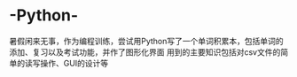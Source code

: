 # -Python-
暑假闲来无事，作为编程训练，尝试用Python写了一个单词积累本，包括单词的添加、复习以及考试功能，并作了图形化界面
用到的主要知识包括对csv文件的简单的读写操作、GUI的设计等

